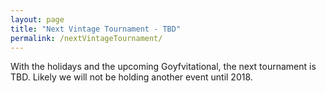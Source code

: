 ```yaml
---
layout: page
title: "Next Vintage Tournament - TBD"
permalink: /nextVintageTournament/
---
```


With the holidays and the upcoming Goyfvitational, the next tournament is TBD. Likely we will not be holding another event until 2018.